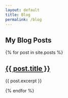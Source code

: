 ```yaml
---
layout: default
title: Blog
permalink: /blog
---
```


## My Blog Posts

<div>
  {% for post in site.posts %}
      <h2><a href="{{ post.url }}">{{ post.title }}</a></h2>
      <p>{{ post.excerpt }}</p>
  {% endfor %}
</div>
